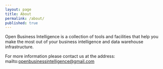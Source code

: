 ```yaml
---
layout: page
title: About
permalink: /about/
published: true
---
```


Open Business Intelligence is a collection of tools and facilities that help you make the most out of your business intelligence and data warehouse infrastructure.

For more information please contact us at the address:
mailto:openbusinessintelligence@gmail.com